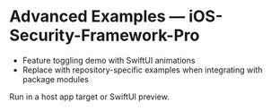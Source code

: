 # Advanced Examples — iOS-Security-Framework-Pro

- Feature toggling demo with SwiftUI animations
- Replace with repository-specific examples when integrating with package modules

Run in a host app target or SwiftUI preview.
